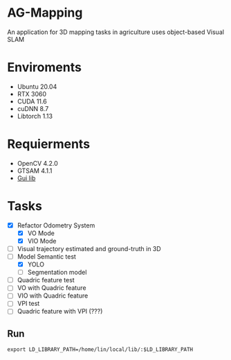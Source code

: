 # AG-Mapping
An application for 3D mapping tasks in agriculture uses object-based Visual SLAM 

# Enviroments

- Ubuntu 20.04
- RTX 3060
- CUDA 11.6
- cuDNN 8.7
- Libtorch 1.13

# Requierments

- OpenCV 4.2.0
- GTSAM 4.1.1
- [Gui lib](https://github.com/lacie-life/codecpp/blob/main/3D-tools-install.md) 

# Tasks

- [x] Refactor Odometry System
  - [x] VO Mode
  - [x] VIO Mode
- [ ] Visual trajectory estimated and ground-truth in 3D
- [ ] Model Semantic test
	- [x] YOLO
	- [ ] Segmentation model
- [ ] Quadric feature test
- [ ] VO with Quadric feature
- [ ] VIO with Quadric feature
- [ ] VPI test
- [ ] Quadric feature with VPI (???)

## Run
```
export LD_LIBRARY_PATH=/home/lin/local/lib/:$LD_LIBRARY_PATH
```
